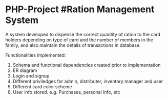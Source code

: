 # PHP-Project #Ration Management System
A system developed to dispense the correct quantity of ration to the card holders depending on type of card and the number of members in the family, and also maintain the details of transactions in database.

Functionalities implemented:
1. Schema and functional dependencies created prior to implementation
2. ER diagram
3. Login and signup
4. Different priviledges for admin, distributer, inventary manager and user
5. Different card color scheme
6. User info stored. e.g. Purchases, personal info, etc
